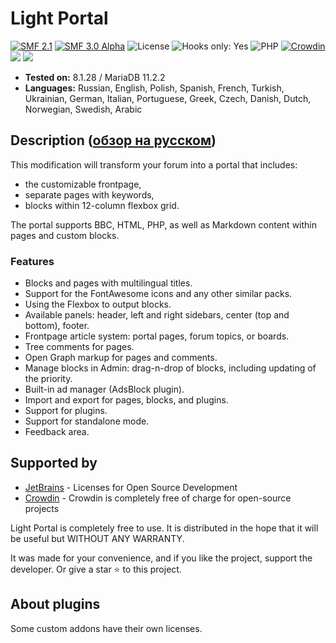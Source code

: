 # Light Portal

[![SMF 2.1](https://img.shields.io/badge/SMF-2.1-ed6033.svg?style=flat)](https://github.com/SimpleMachines/SMF2.1)
[![SMF 3.0 Alpha](https://img.shields.io/badge/SMF-3.0_Alpha-ed2533.svg?style=flat)](https://github.com/SimpleMachines/SMF/tree/release-3.0)
![License](https://img.shields.io/github/license/dragomano/light-portal)
![Hooks only: Yes](https://img.shields.io/badge/Hooks%20only-YES-blue)
![PHP](https://img.shields.io/badge/PHP-^8.1-blue.svg?style=flat)
[![Crowdin](https://badges.crowdin.net/light-portal/localized.svg)](https://crowdin.com/project/light-portal)
[![](https://img.shields.io/badge/Demo-Forum-brightgreen.svg)](https://demo.dragomano.ru)
[![](https://img.shields.io/badge/Docs-Site-orange.svg)](https://dragomano.github.io/Light-Portal/)

- **Tested on:** 8.1.28 / MariaDB 11.2.2
- **Languages:** Russian, English, Polish, Spanish, French, Turkish, Ukrainian, German, Italian, Portuguese, Greek, Czech, Danish, Dutch, Norwegian, Swedish, Arabic

## Description ([обзор на русском](https://dragomano.ru/mods/light-portal))

This modification will transform your forum into a portal that includes:

- the customizable frontpage,
- separate pages with keywords,
- blocks within 12-column flexbox grid.

The portal supports BBC, HTML, PHP, as well as Markdown content within pages and custom blocks.

### Features

- Blocks and pages with multilingual titles.
- Support for the FontAwesome icons and any other similar packs.
- Using the Flexbox to output blocks.
- Available panels: header, left and right sidebars, center (top and bottom), footer.
- Frontpage article system: portal pages, forum topics, or boards.
- Tree comments for pages.
- Open Graph markup for pages and comments.
- Manage blocks in Admin: drag-n-drop of blocks, including updating of the priority.
- Built-in ad manager (AdsBlock plugin).
- Import and export for pages, blocks, and plugins.
- Support for plugins.
- Support for standalone mode.
- Feedback area.

## Supported by

- [JetBrains](https://www.jetbrains.com/?from=LightPortal) - Licenses for Open Source Development
- [Crowdin](https://crowdin.com/project/light-portal) - Crowdin is completely free of charge for open-source projects

Light Portal is completely free to use. It is distributed in the hope that it will be useful but WITHOUT ANY WARRANTY.

It was made for your convenience, and if you like the project, support the developer. Or give a star ⭐️ to this project.

## About plugins

Some custom addons have their own licenses.
